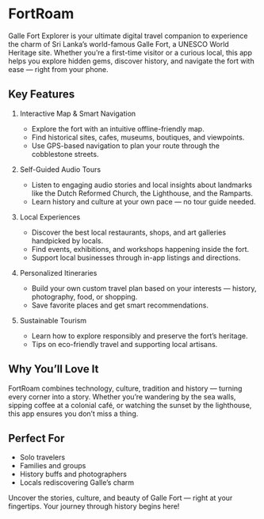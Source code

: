 # FortRoam

Galle Fort Explorer is your ultimate digital travel companion to experience the charm of Sri Lanka’s world-famous Galle Fort, a UNESCO World Heritage site.
Whether you’re a first-time visitor or a curious local, this app helps you explore hidden gems, discover history, and navigate the fort with ease — right from your phone.

## Key Features

1. Interactive Map & Smart Navigation

   - Explore the fort with an intuitive offline-friendly map.
   - Find historical sites, cafes, museums, boutiques, and viewpoints.
   - Use GPS-based navigation to plan your route through the cobblestone streets.

2. Self-Guided Audio Tours

   - Listen to engaging audio stories and local insights about landmarks like the Dutch Reformed Church, the Lighthouse, and the Ramparts.
   - Learn history and culture at your own pace — no tour guide needed.

3. Local Experiences

   - Discover the best local restaurants, shops, and art galleries handpicked by locals.
   - Find events, exhibitions, and workshops happening inside the fort.
   - Support local businesses through in-app listings and directions.

4. Personalized Itineraries

   - Build your own custom travel plan based on your interests — history, photography, food, or shopping.
   - Save favorite places and get smart recommendations.

5. Sustainable Tourism
   - Learn how to explore responsibly and preserve the fort’s heritage.
   - Tips on eco-friendly travel and supporting local artisans.

## Why You’ll Love It

FortRoam combines technology, culture, tradition and history — turning every corner into a story. Whether you’re wandering by the sea walls, sipping coffee at a colonial café, or watching the sunset by the lighthouse, this app ensures you don’t miss a thing.

## Perfect For

- Solo travelers
- Families and groups
- History buffs and photographers
- Locals rediscovering Galle’s charm

Uncover the stories, culture, and beauty of Galle Fort — right at your fingertips.
Your journey through history begins here!
